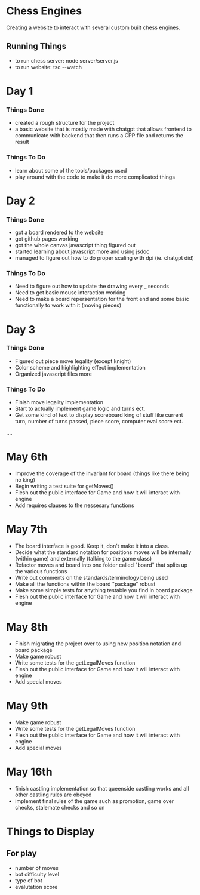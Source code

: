 # Chess Engines

Creating a website to interact with several custom built chess engines.

## Running Things

- to run chess server: node server/server.js
- to run website: tsc --watch

# Day 1

### Things Done

- created a rough structure for the project
- a basic website that is mostly made with chatgpt that allows frontend to communicate with backend that then runs a CPP file and returns the result

### Things To Do

- learn about some of the tools/packages used
- play around with the code to make it do more complicated things

# Day 2

### Things Done

- got a board rendered to the website
- got github pages working
- got the whole canvas javascript thing figured out
- started learning about javascript more and using jsdoc
- managed to figure out how to do proper scaling with dpi (ie. chatgpt did)

### Things To Do

- Need to figure out how to update the drawing every \_ seconds
- Need to get basic mouse interaction working
- Need to make a board repersentation for the front end and some basic functionally to work with it (moving pieces)

# Day 3

### Things Done

- Figured out piece move legality (except knight)
- Color scheme and highlighting effect implementation
- Organized javascript files more

### Things To Do

- Finish move legality implementation
- Start to actually implement game logic and turns ect.
- Get some kind of text to display scoreboard king of stuff like current turn,
  number of turns passed, piece score, computer eval score ect.

....

# May 6th

- Improve the coverage of the invariant for board (things like there being no king)
- Begin writing a test suite for getMoves()
- Flesh out the public interface for Game and how it will interact with engine
- Add requires clauses to the nessesary functions

# May 7th

- The board interface is good. Keep it, don't make it into a class.
- Decide what the standard notation for positions moves will be internally (within game) and externally (talking to the game class)
- Refactor moves and board into one folder called "board" that splits up the various functions
- Write out comments on the standards/terminology being used
- Make all the functions within the board "package" robust
- Make some simple tests for anything testable you find in board package
- Flesh out the public interface for Game and how it will interact with engine

# May 8th

- Finish migrating the project over to using new position notation and board package
- Make game robust
- Write some tests for the getLegalMoves function
- Flesh out the public interface for Game and how it will interact with engine
- Add special moves

# May 9th

- Make game robust
- Write some tests for the getLegalMoves function
- Flesh out the public interface for Game and how it will interact with engine
- Add special moves

# May 16th

- finish castling implementation so that queenside castling works
  and all other castling rules are obeyed
- implement final rules of the game such as promotion, game over checks, stalemate checks and so on

# Things to Display

## For play

- number of moves
- bot difficulty level
- type of bot
- evalutation score
